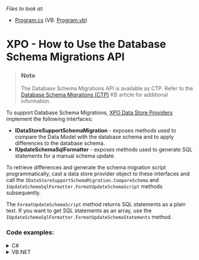 <!-- default file list -->
*Files to look at*:
* [Program.cs](./CS/Program.cs) (VB: [Program.vb](./VB/Program.vb))
<!-- default file list end -->

# XPO - How to Use the Database Schema Migrations API

> ### Note
> The Database Schema Migrations API is available as CTP. Refer to the [Database Schema Migrations (CTP)](https://supportcenter.devexpress.com/ticket/details/t879111) KB article for additional information.

To support Database Schema Migrations, [XPO Data Store Providers](https://docs.devexpress.com/XPO/2114/fundamentals/database-systems-supported-by-xpo) implement the following interfaces:
- **IDataStoreSupportSchemaMigration** - exposes methods used to compare the Data Model with the database schema and to apply differences to the database schema.
- **IUpdateSchemaSqlFormatter** - exposes methods used to generate SQL statements for a manual schema update.

To retrieve differences and generate the schema migration script programmatically, cast a data store provider object to these interfaces and call the `IDataStoreSupportSchemaMigration.CompareSchema` and `IUpdateSchemaSqlFormatter.FormatUpdateSchemaScript` methods subsequently. 

The `FormatUpdateSchemaScript` method returns SQL statements as a plain text. If you want to get SQL statements as an array, use the `IUpdateSchemaSqlFormatter.FormatUpdateSchemaStatements` method.

### Code examples:

<details>
    <summary>C#</summary>

```cs
IDataStore provider = XpoDefault.GetConnectionProvider(ConnectionString, AutoCreateOption.DatabaseAndSchema);
var dataStoreSupportsMigration = (IDataStoreSupportSchemaMigration)provider;
var migrationScriptFormatter = (IUpdateSchemaSqlFormatter)provider;

var dictionary = new ReflectionDictionary();
DBTable[] targetSchema = dictionary.GetDataStoreSchema(typeof(Customer), typeof(Order), typeof(Product));

var migrationOptions = new SchemaMigrationOptions();
var updateSchemaStatements = dataStoreSupportsMigration.CompareSchema(targetSchema, migrationOptions);
string sql = migrationScriptFormatter.FormatUpdateSchemaScript(updateSchemaStatements);
```
</details>
<details>
    <summary>VB.NET</summary>

```vb
Dim provider As IDataStore = XpoDefault.GetConnectionProvider(ConnectionString, AutoCreateOption.DatabaseAndSchema)
Dim dataStoreSupportsMigration = DirectCast(provider, IDataStoreSupportSchemaMigration)
Dim migrationScriptFormatter = DirectCast(provider, IUpdateSchemaSqlFormatter)

Dim dictionary = New ReflectionDictionary()
Dim targetSchema() As DBTable = dictionary.GetDataStoreSchema(GetType(Customer), GetType(Order), GetType(Product))

Dim migrationOptions = New SchemaMigrationOptions()
Dim updateSchemaStatements = dataStoreSupportsMigration.CompareSchema(targetSchema, migrationOptions)
Dim sql As String = migrationScriptFormatter.FormatUpdateSchemaScript(updateSchemaStatements)
```
</details>
